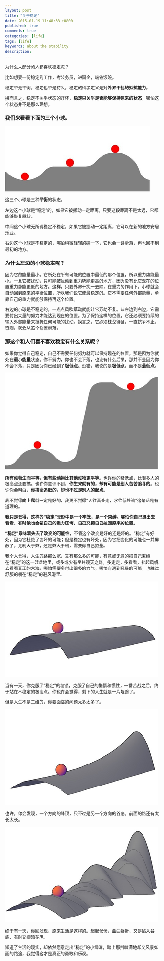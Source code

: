 ```yaml
---
layout: post
title: "关于稳定"
date: 2015-01-19 11:48:33 +0800
published: true
comments: true
categories: [life]
tags: [life]
keywords: about the stability
description:
---
```


为什么大部分的人都喜欢稳定呢？

比如想要一份稳定的工作，考公务员，进国企，端铁饭碗。

稳定不是平衡，稳定也不是持久，稳定的科学定义是对**外界干扰的抵抗能力**。

换而言之，稳定不关乎状态的好坏，**稳定只关乎是否能够保持原来的状态**，哪怕这个状态并不是那么理想。

### 我们来看看下面的三个小球。

![稳定的三个小球](/images/blog/stability/tree_ball_1.jpg)

这三个小球是三种**平衡**的状态。

左边这个小球是“稳定”的，如果它被挪动一定距离，只要这段距离不是太远，它都能够恢复原状。

中间这个小球无所谓稳定不稳定，如果它被挪动一定距离，它可以在新的地方安居乐业。

右边这个小球是不稳定的，哪怕稍微轻轻的碰一下，它也会一路滑落，再也回不到最初的地方。

### 为什么左边的小球稳定呢？

因为它的能量最小。它所处在所有可能的位置中最低的那个位置，所以重力势能最小。一旦它被扰动，只可能被扰动到重力势能更高的地方，因为没有比它现在的位置重力势能更低的地方。这样，只要外界干扰一去除，在重力的作用下，小球就会自动回到原来的平衡位置，所以我们说它使最稳定的。它不需要任何外部能量，单靠自己的重力就能够保持再这个位置。

右边的小球是不稳定的，一点点风吹草动就能让它万劫不复。从左边到右边，它需要付出大量的努力才能达到现在的位置。为了保持这样的位置，它还必须要持续的输入外部能量来抵抗任何可能的扰动。换言之，它必须枕戈待旦，一直抗争不止，否则，就会从这个位置滑落。

### 那这个和人们喜不喜欢稳定有什么关系呢？

如果你觉得自己稳定，自己不需要任何努力就可以保持现在的位置，那是因为你就处在**最小能量**状态。你不努力，你也不会下落，也没有什么后果，那并不是因为你不会下落，只是因为你已经到了**极低点**。没错，我说的是**极低点**，而不是**最低点**。

![two ball](/images/blog/stability/two_ball_1.jpg)

**所有动物生而平等，但有些动物比其他动物更平等**。也许你的极低点，比很多人的极高点还要搞。也许你意识不到，**你生来就有的，却有可能是别人苦苦追寻的**。也许你会明白，**你拼命追赶的，却也不过是别人的起点**。

我不觉得**向上爬**就一定是好的，我更不觉得“人往高处走，水往低处流”这句话是有道理的。

**我只是觉得，这样的“稳定”无形中是一个牢笼，是一个束缚。哪怕你自己想出去看看，有时候也会被自己的重力压垮，自己又把自己拉回原来的位置。**

**“稳定”意味着失去了改变的可能性**，不管这个改变是好的还是坏的。“稳定”有好处，因为它杜绝了变坏的可能；但是稳定也有坏处，因为它把变化的可能也一并屏蔽了。是利大于弊，还是弊大于利，需要你自己掂量。

我个人觉得，人生的路那么宽，又有那么多的可能，有意或无意的把自己束缚在“稳定”的这一洼盆地里，或多或少有坐井观天之嫌。多走走，多看看，扯起风帆去看看真正的大海，哪怕需要多付出很多的力气，哪怕有遇到风暴的可能，也胜过舒服的躺在“稳定”的避风港里。

![image](/images/blog/stability/one_ball_1.jpg)

当有一天，你克服了“稳定”的枷锁，克服了自己的懒惰和惯性，一番苦战之后，终于站在不稳定的极高点。你也许会觉得，剩下的人生就是一片坦途了。

但是人生不是二维的，你要面临的问题太多太多了。

![image](/images/blog/stability/one_ball_2.jpg)

也许，你会发现，一个方向的峰顶，只不过是另一个方向的谷底。前面的路还有太长太长。

![image](/images/blog/stability/one_ball_3.jpg)

终于有一天，你回发现，原来生活是这样的。起起伏伏，曲曲折折，又是陷入谷底，有时又柳暗花明。

知道了生活的现实，却依然愿意走出“稳定”的小绿洲，踏上那荆棘满地却又风景如画的路途，我觉得这才是真正的勇敢和乐观。
